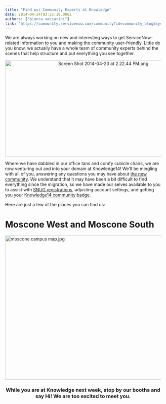 ```yaml
---
title: "Find our Community Experts at Knowledge"
date: 2014-04-24T03:25:19.000Z
authors: ["bianca.vaccarini"]
link: "https://community.servicenow.com/community?id=community_blog&sys_id=f14d2229dbd0dbc01dcaf3231f961918"
---
```

<p>We are always working on new and interesting ways to get ServiceNow-related information to you and making the community user-friendly. Little do you know, we actually have a whole team of community experts behind the scenes that help structure and put everything you see together.</p><p></p><p style="text-align: center;"><img   alt="Screen Shot 2014-04-23 at 2.22.44 PM.png" class="image-0 jive-image" src="40c5690adb1053043eb27a9e0f96195f.iix" style="height: 310px; width: 620px;"/></p><p></p><p>Where we have dabbled in our office tans and comfy cubicle chairs, we are now venturing out and into your domain at Knowledge14! We'll be mingling with all of you, answering any questions you may have about <a title="" _jive_internal="true" href="/community?id=community_article&sys_id=b9fce2a5dbd0dbc01dcaf3231f9619a4">the new community</a>. We understand that it may have been a bit difficult to find everything since the migration, so we have made our selves available to you to assist with <a title="" _jive_internal="true" href="/community/learn/knowledge-user-conference/blog/2014/04/22/how-to-join-a-servicenow-user-group">SNUG registrations</a>, adjusting account settings, and getting you your <a title="" _jive_internal="true" href="/community?id=community_article&sys_id=7a1d62e5dbd0dbc01dcaf3231f9619a8">Knowledge14 community badge.</a></p><p></p><p>Here are just a few of the places you can find us:</p><p></p><h1>Moscone West and Moscone South</h1><p><img  alt="moscone campus map.jpg" class="image-1 jive-image" src="0873284adb5457041dcaf3231f961987.iix" style="height: 465px; width: 620px; display: block; margin-left: auto; margin-right: auto;"/></p><p></p><h3 style="text-align: center;">While you are at Knowledge next week, stop by our booths and say Hi! We are too excited to meet you.</h3>